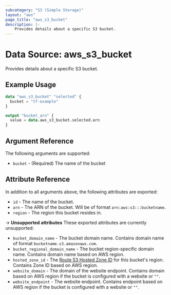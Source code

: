 ```yaml
---
subcategory: "S3 (Simple Storage)"
layout: "aws"
page_title: "aws_s3_bucket"
description: |-
    Provides details about a specific S3 bucket.
---
```


# Data Source: aws_s3_bucket

Provides details about a specific S3 bucket.

## Example Usage

```terraform
data "aws_s3_bucket" "selected" {
  bucket = "tf-example"
}

output "bucket_arn" {
  value = data.aws_s3_bucket.selected.arn
}
```

## Argument Reference

The following arguments are supported:

* `bucket` - (Required) The name of the bucket

## Attribute Reference

In addition to all arguments above, the following attributes are exported:

* `id` - The name of the bucket.
* `arn` - The ARN of the bucket. Will be of format `arn:aws:s3:::bucketname`.
* `region` - The region this bucket resides in.

->  **Unsupported attributes**
These exported attributes are currently unsupported:

* `bucket_domain_name` - The bucket domain name. Contains domain name of format `bucketname.s3.amazonaws.com`.
* `bucket_regional_domain_name` - The bucket region-specific domain name. Contains domain name based on AWS region.
* `hosted_zone_id` - The [Route 53 Hosted Zone ID](https://docs.aws.amazon.com/general/latest/gr/rande.html#s3_website_region_endpoints) for this bucket's region. Contains Zone ID based on AWS region.
* `website_domain` - The domain of the website endpoint. Contains domain based on AWS region if the bucket is configured with a website or `""`.
* `website_endpoint` - The website endpoint. Contains endpoint based on AWS region if the bucket is configured with a website or `""`.

